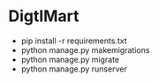 # DigtlMart

- pip install -r requirements.txt
- python manage.py makemigrations
- python manage.py migrate
- python manage.py runserver